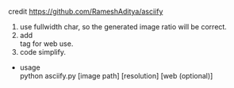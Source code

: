 credit https://github.com/RameshAditya/asciify
1. use fullwidth char, so the generated image ratio will be correct.
2. add <br> tag for web use.
3. code simplify.

- usage <br>
python asciify.py [image path] [resolution] [web (optional)]
